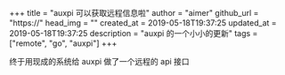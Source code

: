 +++
title = "auxpi 可以获取远程信息啦"
author = "aimer"
github_url = "https://"
head_img = ""
created_at = 2019-05-18T19:37:25
updated_at = 2019-05-18T19:37:25
description = "auxpi 的一个小小的更新"
tags = ["remote", "go", "auxpi"]
+++

终于用现成的系统给 auxpi 做了一个远程的 api 接口